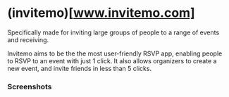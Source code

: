 # (invitemo)[www.invitemo.com]

Specifically made for inviting large groups of people to a range of events and receiving.

Invitemo aims to be the the most user-friendly RSVP app, enabling people to RSVP to an event with just 1 click. It also allows organizers to create a new event, and invite friends in less than 5 clicks.

### Screenshots
